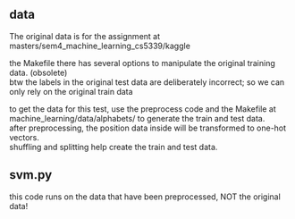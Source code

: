 data
-------------------

The original data is for the assignment at masters/sem4_machine_learning_cs5339/kaggle  

the Makefile there has several options to manipulate the original training data. (obsolete)  
btw the labels in the original test data are deliberately incorrect; so we can only rely on the original train data

to get the data for this test, use the preprocess code and the Makefile at machine_learning/data/alphabets/ to generate the train and test data.  
after preprocessing, the position data inside will be transformed to one-hot vectors.  
shuffling and splitting help create the train and test data.


svm.py
-------------------------

this code runs on the data that have been preprocessed, NOT the original data!


